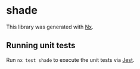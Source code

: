 # shade

This library was generated with [Nx](https://nx.dev).

## Running unit tests

Run `nx test shade` to execute the unit tests via [Jest](https://jestjs.io).
